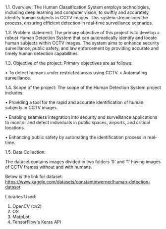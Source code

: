 1.1. Overview:
The Human Classification System employs technologies, including deep learning and computer vision, to swiftly and accurately identify human subjects in CCTV images. 
This system streamlines the process, ensuring efficient detection in real-time surveillance scenarios.

1.2.  Problem statement:
The primary objective of this project is to develop a robust Human Detection System that can automatically identify and locate human subjects within CCTV images. 
The system aims to enhance security surveillance, public safety, and law enforcement by providing accurate and timely human detection capabilities.
 
1.3.  Objective of the project:
Primary objectives are as follows:

•	To detect humans under restricted areas using CCTV.
•	Automating surveillance.

1.4. Scope of the project:
The scope of the Human Detection System project includes:

•	Providing a tool for the rapid and accurate identification of human subjects in CCTV images.

•	Enabling seamless integration into security and surveillance applications to monitor and detect individuals in public spaces, airports, and critical locations.

•	Enhancing public safety by automating the identification process in real-time.

1.5. Data Collection:

The dataset contains images divided in two folders ‘0’ and ‘1’ having images of CCTV frames without and with humans.

Below is the link for dataset:
https://www.kaggle.com/datasets/constantinwerner/human-detection-dataset

Libraries Used:
1)	OpenCV (cv2)
2)	OS
3)	MatpLot: 
4)	TensorFlow's Keras API 

